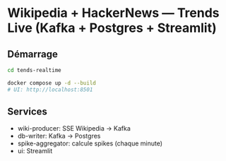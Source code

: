 # Wikipedia + HackerNews — Trends Live (Kafka + Postgres + Streamlit)
## Démarrage
```bash
cd tends-realtime

docker compose up -d --build
# UI: http://localhost:8501
```
## Services
- wiki-producer: SSE Wikipedia → Kafka
- db-writer: Kafka → Postgres
- spike-aggregator: calcule spikes (chaque minute)
- ui: Streamlit
